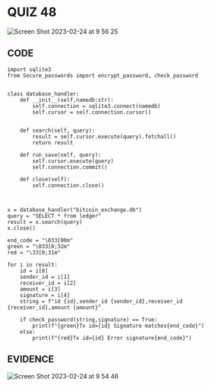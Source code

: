 # QUIZ 48
![Screen Shot 2023-02-24 at 9 56 25](https://user-images.githubusercontent.com/111819437/221065664-b90907f5-9b26-498a-8336-85c4a92c8ac4.png)


## CODE
```PY
import sqlite3
from Secure_passwords import encrypt_password, check_password


class database_handler:
    def __init__(self,namedb:str):
        self.connection = sqlite3.connect(namedb)
        self.cursor = self.connection.cursor()


    def search(self, query):
        result = self.cursor.execute(query).fetchall()
        return result

    def run_save(self, query):
        self.cursor.execute(query)
        self.connection.commit()

    def close(self):
        self.connection.close()



x = database_handler("bitcoin_exchange.db")
query = "SELECT * from ledger"
result = x.search(query)
x.close()

end_code = "\033[00m"
green = "\033[0;32m"
red = "\33[0;31m"

for i in result:
    id = i[0]
    sender_id = i[1]
    receiver_id = i[2]
    amount = i[3]
    signature = i[4]
    string = f"id {id},sender_id {sender_id},receiver_id {receiver_id},amount {amount}"

    if check_password(string,signature) == True:
        print(f"{green}Tx id={id} Signature matches{end_code}")
    else:
        print(f"{red}Tx id={id} Error signature{end_code}")

```
## EVIDENCE
![Screen Shot 2023-02-24 at 9 54 46](https://user-images.githubusercontent.com/111819437/221065566-6865a65f-ee18-4de5-afac-20aa203ede48.png)


